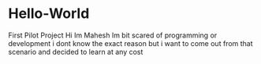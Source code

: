 # Hello-World
First Pilot Project
Hi
Im Mahesh
Im bit scared of programming or development
i dont know the exact reason 
but i want to come out from that scenario 
and decided to learn at any cost
